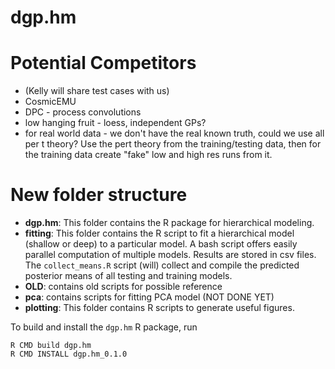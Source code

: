 # dgp.hm

# Potential Competitors
* (Kelly will share test cases with us)
* CosmicEMU
* DPC - process convolutions
* low hanging fruit - loess, independent GPs?
* for real world data - we don't have the real known truth, could we use all per t theory?  Use the pert theory from the training/testing data, then for the training data create "fake" low and high res runs from it.

# New folder structure

* **dgp.hm**: This folder contains the R package for hierarchical modeling.
* **fitting**: This folder contains the R script to fit a hierarchical model (shallow or deep) to a particular model.  A bash script offers easily parallel computation of multiple models.  Results are stored in csv files.  The `collect_means.R` script (will) collect and compile the predicted posterior means of all testing and training models.
* **OLD**: contains old scripts for possible reference
* **pca**: contains scripts for fitting PCA model (NOT DONE YET)
* **plotting**: This folder contains R scripts to generate useful figures.

To build and install the `dgp.hm` R package, run

```
R CMD build dgp.hm
R CMD INSTALL dgp.hm_0.1.0
```



